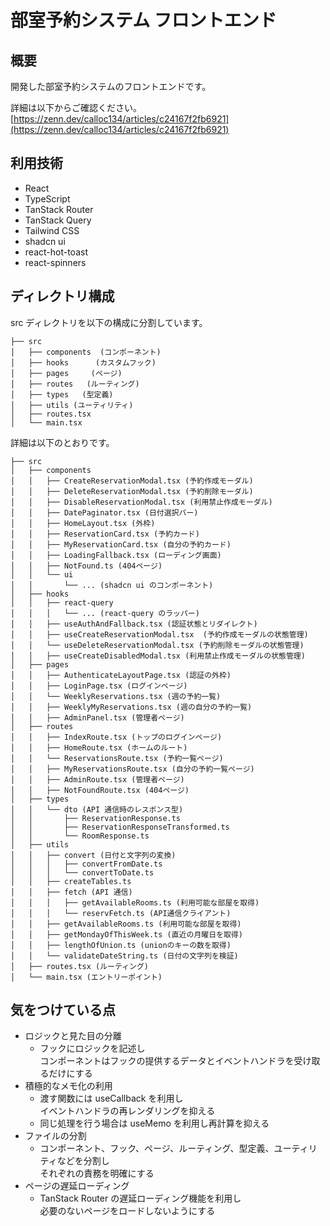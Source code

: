 # 部室予約システム フロントエンド

## 概要

開発した部室予約システムのフロントエンドです。

詳細は以下からご確認ください。
[https://zenn.dev/calloc134/articles/c24167f2fb6921](https://zenn.dev/calloc134/articles/c24167f2fb6921)

## 利用技術

- React
- TypeScript
- TanStack Router
- TanStack Query
- Tailwind CSS
- shadcn ui
- react-hot-toast
- react-spinners

## ディレクトリ構成

src ディレクトリを以下の構成に分割しています。

```src
├── src
│   ├── components  (コンポーネント)
│   ├── hooks      (カスタムフック)
│   ├── pages     (ページ)
│   ├── routes   (ルーティング)
│   ├── types   (型定義)
│   ├── utils (ユーティリティ)
│   ├── routes.tsx
│   └── main.tsx
```

詳細は以下のとおりです。

```
├── src
│   ├── components
│   │   ├── CreateReservationModal.tsx (予約作成モーダル)
│   │   ├── DeleteReservationModal.tsx (予約削除モーダル)
│   │   ├── DisableReservationModal.tsx (利用禁止作成モーダル)
│   │   ├── DatePaginator.tsx (日付選択バー)
│   │   ├── HomeLayout.tsx (外枠)
│   │   ├── ReservationCard.tsx (予約カード)
│   │   ├── MyReservationCard.tsx (自分の予約カード)
│   │   ├── LoadingFallback.tsx (ローディング画面)
│   │   ├── NotFound.ts (404ページ)
│   │   └── ui
│   │       └── ... (shadcn ui のコンポーネント)
│   ├── hooks
│   │   ├── react-query
│   │   │   └── ... (react-query のラッパー)
│   │   ├── useAuthAndFallback.tsx (認証状態とリダイレクト)
│   │   ├── useCreateReservationModal.tsx  (予約作成モーダルの状態管理)
│   │   └── useDeleteReservationModal.tsx (予約削除モーダルの状態管理)
│   │   ├── useCreateDisabledModal.tsx (利用禁止作成モーダルの状態管理)
│   ├── pages
│   │   ├── AuthenticateLayoutPage.tsx (認証の外枠)
│   │   ├── LoginPage.tsx (ログインページ)
│   │   └── WeeklyReservations.tsx (週の予約一覧)
│   │   ├── WeeklyMyReservations.tsx (週の自分の予約一覧)
│   │   ├── AdminPanel.tsx (管理者ページ)
│   ├── routes
│   │   ├── IndexRoute.tsx (トップのログインページ)
│   │   ├── HomeRoute.tsx (ホームのルート)
│   │   └── ReservationsRoute.tsx (予約一覧ページ)
│   │   ├── MyReservationsRoute.tsx (自分の予約一覧ページ)
│   │   ├── AdminRoute.tsx (管理者ページ)
│   │   ├── NotFoundRoute.tsx (404ページ)
│   ├── types
│   │   └── dto (API 通信時のレスポンス型)
│   │       ├── ReservationResponse.ts
│   │       ├── ReservationResponseTransformed.ts
│   │       └── RoomResponse.ts
│   ├── utils
│   │   ├── convert (日付と文字列の変換)
│   │   │   ├── convertFromDate.ts
│   │   │   └── convertToDate.ts
│   │   ├── createTables.ts
│   │   ├── fetch (API 通信)
│   │   │   ├── getAvailableRooms.ts (利用可能な部屋を取得)
│   │   │   └── reservFetch.ts (API通信クライアント)
│   │   ├── getAvailableRooms.ts (利用可能な部屋を取得)
│   │   ├── getMondayOfThisWeek.ts (直近の月曜日を取得)
│   │   ├── lengthOfUnion.ts (unionのキーの数を取得)
│   │   └── validateDateString.ts (日付の文字列を検証)
│   ├── routes.tsx (ルーティング)
│   └── main.tsx (エントリーポイント)
```

## 気をつけている点

- ロジックと見た目の分離
  - フックにロジックを記述し  
    コンポーネントはフックの提供するデータとイベントハンドラを受け取るだけにする
- 積極的なメモ化の利用
  - 渡す関数には useCallback を利用し  
    イベントハンドラの再レンダリングを抑える
  - 同じ処理を行う場合は useMemo を利用し再計算を抑える
- ファイルの分割
  - コンポーネント、フック、ページ、ルーティング、型定義、ユーティリティなどを分割し  
     それぞれの責務を明確にする
- ページの遅延ローディング
  - TanStack Router の遅延ローディング機能を利用し  
    必要のないページをロードしないようにする
